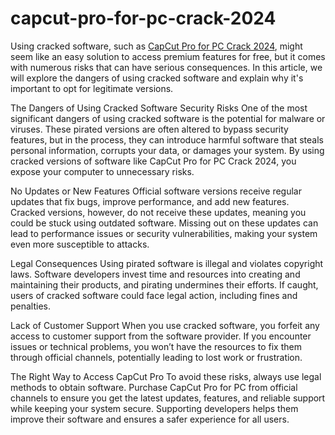 # capcut-pro-for-pc-crack-2024

Using cracked software, such as [CapCut Pro for PC Crack 2024](https://serialnumberfull.com/Full-Download-link/), might seem like an easy solution to access premium features for free, but it comes with numerous risks that can have serious consequences. In this article, we will explore the dangers of using cracked software and explain why it's important to opt for legitimate versions.

The Dangers of Using Cracked Software
Security Risks
One of the most significant dangers of using cracked software is the potential for malware or viruses. These pirated versions are often altered to bypass security features, but in the process, they can introduce harmful software that steals personal information, corrupts your data, or damages your system. By using cracked versions of software like CapCut Pro for PC Crack 2024, you expose your computer to unnecessary risks.

No Updates or New Features
Official software versions receive regular updates that fix bugs, improve performance, and add new features. Cracked versions, however, do not receive these updates, meaning you could be stuck using outdated software. Missing out on these updates can lead to performance issues or security vulnerabilities, making your system even more susceptible to attacks.

Legal Consequences
Using pirated software is illegal and violates copyright laws. Software developers invest time and resources into creating and maintaining their products, and pirating undermines their efforts. If caught, users of cracked software could face legal action, including fines and penalties.

Lack of Customer Support
When you use cracked software, you forfeit any access to customer support from the software provider. If you encounter issues or technical problems, you won’t have the resources to fix them through official channels, potentially leading to lost work or frustration.

The Right Way to Access CapCut Pro
To avoid these risks, always use legal methods to obtain software. Purchase CapCut Pro for PC from official channels to ensure you get the latest updates, features, and reliable support while keeping your system secure. Supporting developers helps them improve their software and ensures a safer experience for all users.
